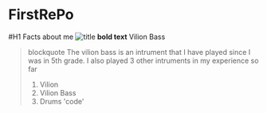 # FirstRePo
#H1 Facts about me
![title](https://www.google.com/url?sa=i&url=https%3A%2F%2Fwww.kcstrings.com%2Fblogs%2Fnews%2Fthe-story-of-the-bass-and-cello&psig=AOvVaw1FyLyBqfp8uX4JezVc019z&ust=1688067775349000&source=images&cd=vfe&ved=2ahUKEwisw4_S3Ob_AhWzId4AHdFFAw0Qr4kDegUIARCBAg)
**bold text** Vilion Bass
> blockquote The vilion bass is an intrument that I have played since I was in 5th grade. I also played 3 other intruments in my experience so far
>1. Vilion
> 2. Vilion Bass
> 3. Drums
  'code'
